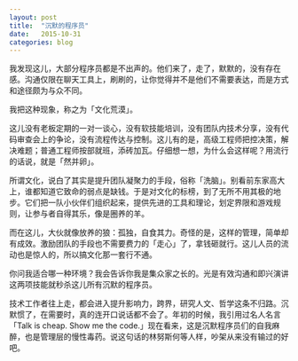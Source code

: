 ```yaml
---
layout: post
title:  "沉默的程序员"
date:   2015-10-31
categories: blog
---
```


我发现这儿，大部分程序员都是不出声的。他们来了，走了，默默的，没有存在感。沟通仅限在聊天工具上，刷刷的，让你觉得并不是他们不需要表达，而是方式和途径颇为与众不同。

我把这种现象，称之为「文化荒漠」。

这儿没有老板定期的一对一谈心，没有软技能培训，没有团队内技术分享，没有代码审查会上的争论，没有流程传达与控制。这儿有的是，高级工程师把控决策，解决难题；普通工程师按部就班，添砖加瓦。仔细想一想，为什么会这样呢？用流行的话说，就是「然并卵」。

所谓文化，说白了其实是提升团队凝聚力的手段，俗称「洗脑」。别看前东家高大上，谁都知道它致命的弱点是缺钱。于是对文化的标榜，到了无所不用其极的地步。它们把一队小伙伴们组织起来，提供先进的工具和理论，划定界限和游戏规则，让参与者自得其乐，像是圈养的羊。

而在这儿，大伙就像放养的狼：孤独，自食其力。奇怪的是，这样的管理，简单却有成效。激励团队的手段也不需要费力的「走心」了，拿钱砸就行。这儿人员的流动也是惊人的，所以搞文化那一套行不通。

你问我适合哪一种环境？我会告诉你我是集众家之长的。光是有效沟通和即兴演讲这两项技能就秒杀这儿所有沉默的程序员。

技术工作者往上走，都会进入提升影响力，跨界，研究人文、哲学这条不归路。沉默惯了，在需要时，真的连开口说话都不会了。年初的时候，我引用过名人名言「Talk is cheap. Show me the code.」现在看来，这是沉默程序员们的自我麻醉，也是管理层的慢性毒药。说这句话的林努斯何等人样，吵架从来没有输过的好吧。



